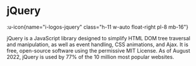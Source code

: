 # jQuery

:u-icon{name="i-logos-jquery" class="h-11 w-auto float-right pl-8 mb-16"}

jQuery is a JavaScript library designed to simplify HTML DOM tree traversal and manipulation, as well as event handling, CSS animations, and Ajax. It is free, open-source software using the permissive MIT License. As of August 2022, jQuery is used by 77% of the 10 million most popular websites.
